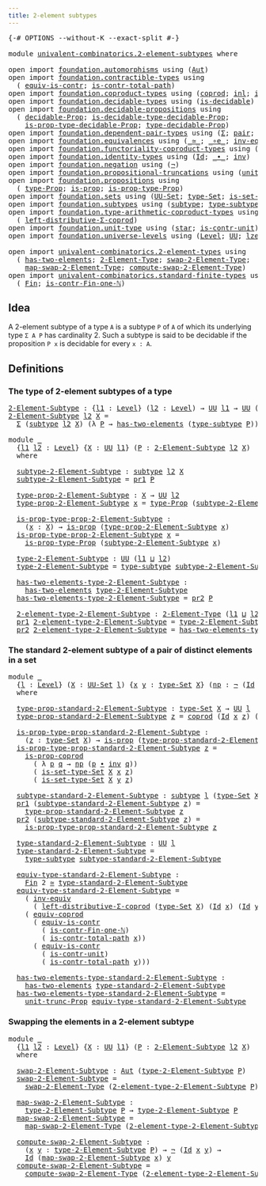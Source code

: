 ```yaml
---
title: 2-element subtypes
---
```


<pre class="Agda"><a id="44" class="Symbol">{-#</a> <a id="48" class="Keyword">OPTIONS</a> <a id="56" class="Pragma">--without-K</a> <a id="68" class="Pragma">--exact-split</a> <a id="82" class="Symbol">#-}</a>

<a id="87" class="Keyword">module</a> <a id="94" href="univalent-combinatorics.2-element-subtypes.html" class="Module">univalent-combinatorics.2-element-subtypes</a> <a id="137" class="Keyword">where</a>

<a id="144" class="Keyword">open</a> <a id="149" class="Keyword">import</a> <a id="156" href="foundation.automorphisms.html" class="Module">foundation.automorphisms</a> <a id="181" class="Keyword">using</a> <a id="187" class="Symbol">(</a><a id="188" href="foundation.automorphisms.html#1210" class="Function">Aut</a><a id="191" class="Symbol">)</a>
<a id="193" class="Keyword">open</a> <a id="198" class="Keyword">import</a> <a id="205" href="foundation.contractible-types.html" class="Module">foundation.contractible-types</a> <a id="235" class="Keyword">using</a>
  <a id="243" class="Symbol">(</a> <a id="245" href="foundation-core.contractible-types.html#4237" class="Function">equiv-is-contr</a><a id="259" class="Symbol">;</a> <a id="261" href="foundation-core.contractible-types.html#1970" class="Function">is-contr-total-path</a><a id="280" class="Symbol">)</a>
<a id="282" class="Keyword">open</a> <a id="287" class="Keyword">import</a> <a id="294" href="foundation.coproduct-types.html" class="Module">foundation.coproduct-types</a> <a id="321" class="Keyword">using</a> <a id="327" class="Symbol">(</a><a id="328" href="foundation.coproduct-types.html#1168" class="Datatype">coprod</a><a id="334" class="Symbol">;</a> <a id="336" href="foundation.coproduct-types.html#1239" class="InductiveConstructor">inl</a><a id="339" class="Symbol">;</a> <a id="341" href="foundation.coproduct-types.html#1262" class="InductiveConstructor">inr</a><a id="344" class="Symbol">;</a> <a id="346" href="foundation.coproduct-types.html#5644" class="Function">is-prop-coprod</a><a id="360" class="Symbol">)</a>
<a id="362" class="Keyword">open</a> <a id="367" class="Keyword">import</a> <a id="374" href="foundation.decidable-types.html" class="Module">foundation.decidable-types</a> <a id="401" class="Keyword">using</a> <a id="407" class="Symbol">(</a><a id="408" href="foundation.decidable-types.html#1828" class="Function">is-decidable</a><a id="420" class="Symbol">)</a>
<a id="422" class="Keyword">open</a> <a id="427" class="Keyword">import</a> <a id="434" href="foundation.decidable-propositions.html" class="Module">foundation.decidable-propositions</a> <a id="468" class="Keyword">using</a>
  <a id="476" class="Symbol">(</a> <a id="478" href="foundation.decidable-propositions.html#1873" class="Function">decidable-Prop</a><a id="492" class="Symbol">;</a> <a id="494" href="foundation.decidable-propositions.html#2361" class="Function">is-decidable-type-decidable-Prop</a><a id="526" class="Symbol">;</a>
    <a id="532" href="foundation.decidable-propositions.html#2228" class="Function">is-prop-type-decidable-Prop</a><a id="559" class="Symbol">;</a> <a id="561" href="foundation.decidable-propositions.html#2131" class="Function">type-decidable-Prop</a><a id="580" class="Symbol">)</a>
<a id="582" class="Keyword">open</a> <a id="587" class="Keyword">import</a> <a id="594" href="foundation.dependent-pair-types.html" class="Module">foundation.dependent-pair-types</a> <a id="626" class="Keyword">using</a> <a id="632" class="Symbol">(</a><a id="633" href="foundation-core.dependent-pair-types.html#502" class="Record">Σ</a><a id="634" class="Symbol">;</a> <a id="636" href="foundation-core.dependent-pair-types.html#575" class="InductiveConstructor">pair</a><a id="640" class="Symbol">;</a> <a id="642" href="foundation-core.dependent-pair-types.html#592" class="Field">pr1</a><a id="645" class="Symbol">;</a> <a id="647" href="foundation-core.dependent-pair-types.html#604" class="Field">pr2</a><a id="650" class="Symbol">)</a>
<a id="652" class="Keyword">open</a> <a id="657" class="Keyword">import</a> <a id="664" href="foundation.equivalences.html" class="Module">foundation.equivalences</a> <a id="688" class="Keyword">using</a> <a id="694" class="Symbol">(</a><a id="695" href="foundation-core.equivalences.html#1607" class="Function Operator">_≃_</a><a id="698" class="Symbol">;</a> <a id="700" href="foundation-core.equivalences.html#7843" class="Function Operator">_∘e_</a><a id="704" class="Symbol">;</a> <a id="706" href="foundation-core.equivalences.html#5707" class="Function">inv-equiv</a><a id="715" class="Symbol">)</a>
<a id="717" class="Keyword">open</a> <a id="722" class="Keyword">import</a> <a id="729" href="foundation.functoriality-coproduct-types.html" class="Module">foundation.functoriality-coproduct-types</a> <a id="770" class="Keyword">using</a> <a id="776" class="Symbol">(</a><a id="777" href="foundation.functoriality-coproduct-types.html#4569" class="Function">equiv-coprod</a><a id="789" class="Symbol">)</a>
<a id="791" class="Keyword">open</a> <a id="796" class="Keyword">import</a> <a id="803" href="foundation.identity-types.html" class="Module">foundation.identity-types</a> <a id="829" class="Keyword">using</a> <a id="835" class="Symbol">(</a><a id="836" href="foundation-core.identity-types.html#641" class="Datatype">Id</a><a id="838" class="Symbol">;</a> <a id="840" href="foundation-core.identity-types.html#1239" class="Function Operator">_∙_</a><a id="843" class="Symbol">;</a> <a id="845" href="foundation-core.identity-types.html#1552" class="Function">inv</a><a id="848" class="Symbol">)</a>
<a id="850" class="Keyword">open</a> <a id="855" class="Keyword">import</a> <a id="862" href="foundation.negation.html" class="Module">foundation.negation</a> <a id="882" class="Keyword">using</a> <a id="888" class="Symbol">(</a><a id="889" href="foundation-core.negation.html#452" class="Function">¬</a><a id="890" class="Symbol">)</a>
<a id="892" class="Keyword">open</a> <a id="897" class="Keyword">import</a> <a id="904" href="foundation.propositional-truncations.html" class="Module">foundation.propositional-truncations</a> <a id="941" class="Keyword">using</a> <a id="947" class="Symbol">(</a><a id="948" href="foundation.propositional-truncations.html#2096" class="Function">unit-trunc-Prop</a><a id="963" class="Symbol">)</a>
<a id="965" class="Keyword">open</a> <a id="970" class="Keyword">import</a> <a id="977" href="foundation.propositions.html" class="Module">foundation.propositions</a> <a id="1001" class="Keyword">using</a>
  <a id="1009" class="Symbol">(</a> <a id="1011" href="foundation-core.propositions.html#1424" class="Function">type-Prop</a><a id="1020" class="Symbol">;</a> <a id="1022" href="foundation-core.propositions.html#1246" class="Function">is-prop</a><a id="1029" class="Symbol">;</a> <a id="1031" href="foundation-core.propositions.html#1491" class="Function">is-prop-type-Prop</a><a id="1048" class="Symbol">)</a>
<a id="1050" class="Keyword">open</a> <a id="1055" class="Keyword">import</a> <a id="1062" href="foundation.sets.html" class="Module">foundation.sets</a> <a id="1078" class="Keyword">using</a> <a id="1084" class="Symbol">(</a><a id="1085" href="foundation-core.sets.html#1177" class="Function">UU-Set</a><a id="1091" class="Symbol">;</a> <a id="1093" href="foundation-core.sets.html#1291" class="Function">type-Set</a><a id="1101" class="Symbol">;</a> <a id="1103" href="foundation-core.sets.html#1342" class="Function">is-set-type-Set</a><a id="1118" class="Symbol">)</a>
<a id="1120" class="Keyword">open</a> <a id="1125" class="Keyword">import</a> <a id="1132" href="foundation.subtypes.html" class="Module">foundation.subtypes</a> <a id="1152" class="Keyword">using</a> <a id="1158" class="Symbol">(</a><a id="1159" href="foundation-core.subtypes.html#1998" class="Function">subtype</a><a id="1166" class="Symbol">;</a> <a id="1168" href="foundation-core.subtypes.html#2143" class="Function">type-subtype</a><a id="1180" class="Symbol">)</a>
<a id="1182" class="Keyword">open</a> <a id="1187" class="Keyword">import</a> <a id="1194" href="foundation.type-arithmetic-coproduct-types.html" class="Module">foundation.type-arithmetic-coproduct-types</a> <a id="1237" class="Keyword">using</a>
  <a id="1245" class="Symbol">(</a> <a id="1247" href="foundation.type-arithmetic-coproduct-types.html#7217" class="Function">left-distributive-Σ-coprod</a><a id="1273" class="Symbol">)</a>
<a id="1275" class="Keyword">open</a> <a id="1280" class="Keyword">import</a> <a id="1287" href="foundation.unit-type.html" class="Module">foundation.unit-type</a> <a id="1308" class="Keyword">using</a> <a id="1314" class="Symbol">(</a><a id="1315" href="foundation.unit-type.html#999" class="InductiveConstructor">star</a><a id="1319" class="Symbol">;</a> <a id="1321" href="foundation.unit-type.html#1534" class="Function">is-contr-unit</a><a id="1334" class="Symbol">)</a>
<a id="1336" class="Keyword">open</a> <a id="1341" class="Keyword">import</a> <a id="1348" href="foundation.universe-levels.html" class="Module">foundation.universe-levels</a> <a id="1375" class="Keyword">using</a> <a id="1381" class="Symbol">(</a><a id="1382" href="Agda.Primitive.html#597" class="Postulate">Level</a><a id="1387" class="Symbol">;</a> <a id="1389" href="foundation-core.universe-levels.html#222" class="Primitive">UU</a><a id="1391" class="Symbol">;</a> <a id="1393" href="Agda.Primitive.html#764" class="Primitive">lzero</a><a id="1398" class="Symbol">;</a> <a id="1400" href="Agda.Primitive.html#780" class="Primitive">lsuc</a><a id="1404" class="Symbol">;</a> <a id="1406" href="Agda.Primitive.html#810" class="Primitive Operator">_⊔_</a><a id="1409" class="Symbol">)</a>

<a id="1412" class="Keyword">open</a> <a id="1417" class="Keyword">import</a> <a id="1424" href="univalent-combinatorics.2-element-types.html" class="Module">univalent-combinatorics.2-element-types</a> <a id="1464" class="Keyword">using</a>
  <a id="1472" class="Symbol">(</a> <a id="1474" href="univalent-combinatorics.2-element-types.html#4358" class="Function">has-two-elements</a><a id="1490" class="Symbol">;</a> <a id="1492" href="univalent-combinatorics.2-element-types.html#4693" class="Function">2-Element-Type</a><a id="1506" class="Symbol">;</a> <a id="1508" href="univalent-combinatorics.2-element-types.html#20429" class="Function">swap-2-Element-Type</a><a id="1527" class="Symbol">;</a>
    <a id="1533" href="univalent-combinatorics.2-element-types.html#20670" class="Function">map-swap-2-Element-Type</a><a id="1556" class="Symbol">;</a> <a id="1558" href="univalent-combinatorics.2-element-types.html#21430" class="Function">compute-swap-2-Element-Type</a><a id="1585" class="Symbol">)</a>
<a id="1587" class="Keyword">open</a> <a id="1592" class="Keyword">import</a> <a id="1599" href="univalent-combinatorics.standard-finite-types.html" class="Module">univalent-combinatorics.standard-finite-types</a> <a id="1645" class="Keyword">using</a>
  <a id="1653" class="Symbol">(</a> <a id="1655" href="univalent-combinatorics.standard-finite-types.html#2085" class="Function">Fin</a><a id="1658" class="Symbol">;</a> <a id="1660" href="univalent-combinatorics.standard-finite-types.html#4375" class="Function">is-contr-Fin-one-ℕ</a><a id="1678" class="Symbol">)</a>
</pre>
## Idea

A 2-element subtype of a type `A` is a subtype `P` of `A` of which its underlying type `Σ A P` has cardinality 2. Such a subtype is said to be decidable if the proposition `P x` is decidable for every `x : A`.

## Definitions

### The type of 2-element subtypes of a type

<pre class="Agda"><a id="2-Element-Subtype"></a><a id="1975" href="univalent-combinatorics.2-element-subtypes.html#1975" class="Function">2-Element-Subtype</a> <a id="1993" class="Symbol">:</a> <a id="1995" class="Symbol">{</a><a id="1996" href="univalent-combinatorics.2-element-subtypes.html#1996" class="Bound">l1</a> <a id="1999" class="Symbol">:</a> <a id="2001" href="Agda.Primitive.html#597" class="Postulate">Level</a><a id="2006" class="Symbol">}</a> <a id="2008" class="Symbol">(</a><a id="2009" href="univalent-combinatorics.2-element-subtypes.html#2009" class="Bound">l2</a> <a id="2012" class="Symbol">:</a> <a id="2014" href="Agda.Primitive.html#597" class="Postulate">Level</a><a id="2019" class="Symbol">)</a> <a id="2021" class="Symbol">→</a> <a id="2023" href="foundation-core.universe-levels.html#222" class="Primitive">UU</a> <a id="2026" href="univalent-combinatorics.2-element-subtypes.html#1996" class="Bound">l1</a> <a id="2029" class="Symbol">→</a> <a id="2031" href="foundation-core.universe-levels.html#222" class="Primitive">UU</a> <a id="2034" class="Symbol">(</a><a id="2035" href="univalent-combinatorics.2-element-subtypes.html#1996" class="Bound">l1</a> <a id="2038" href="Agda.Primitive.html#810" class="Primitive Operator">⊔</a> <a id="2040" href="Agda.Primitive.html#780" class="Primitive">lsuc</a> <a id="2045" href="univalent-combinatorics.2-element-subtypes.html#2009" class="Bound">l2</a><a id="2047" class="Symbol">)</a>
<a id="2049" href="univalent-combinatorics.2-element-subtypes.html#1975" class="Function">2-Element-Subtype</a> <a id="2067" href="univalent-combinatorics.2-element-subtypes.html#2067" class="Bound">l2</a> <a id="2070" href="univalent-combinatorics.2-element-subtypes.html#2070" class="Bound">X</a> <a id="2072" class="Symbol">=</a>
  <a id="2076" href="foundation-core.dependent-pair-types.html#502" class="Record">Σ</a> <a id="2078" class="Symbol">(</a><a id="2079" href="foundation-core.subtypes.html#1998" class="Function">subtype</a> <a id="2087" href="univalent-combinatorics.2-element-subtypes.html#2067" class="Bound">l2</a> <a id="2090" href="univalent-combinatorics.2-element-subtypes.html#2070" class="Bound">X</a><a id="2091" class="Symbol">)</a> <a id="2093" class="Symbol">(λ</a> <a id="2096" href="univalent-combinatorics.2-element-subtypes.html#2096" class="Bound">P</a> <a id="2098" class="Symbol">→</a> <a id="2100" href="univalent-combinatorics.2-element-types.html#4358" class="Function">has-two-elements</a> <a id="2117" class="Symbol">(</a><a id="2118" href="foundation-core.subtypes.html#2143" class="Function">type-subtype</a> <a id="2131" href="univalent-combinatorics.2-element-subtypes.html#2096" class="Bound">P</a><a id="2132" class="Symbol">))</a>

<a id="2136" class="Keyword">module</a> <a id="2143" href="univalent-combinatorics.2-element-subtypes.html#2143" class="Module">_</a>
  <a id="2147" class="Symbol">{</a><a id="2148" href="univalent-combinatorics.2-element-subtypes.html#2148" class="Bound">l1</a> <a id="2151" href="univalent-combinatorics.2-element-subtypes.html#2151" class="Bound">l2</a> <a id="2154" class="Symbol">:</a> <a id="2156" href="Agda.Primitive.html#597" class="Postulate">Level</a><a id="2161" class="Symbol">}</a> <a id="2163" class="Symbol">{</a><a id="2164" href="univalent-combinatorics.2-element-subtypes.html#2164" class="Bound">X</a> <a id="2166" class="Symbol">:</a> <a id="2168" href="foundation-core.universe-levels.html#222" class="Primitive">UU</a> <a id="2171" href="univalent-combinatorics.2-element-subtypes.html#2148" class="Bound">l1</a><a id="2173" class="Symbol">}</a> <a id="2175" class="Symbol">(</a><a id="2176" href="univalent-combinatorics.2-element-subtypes.html#2176" class="Bound">P</a> <a id="2178" class="Symbol">:</a> <a id="2180" href="univalent-combinatorics.2-element-subtypes.html#1975" class="Function">2-Element-Subtype</a> <a id="2198" href="univalent-combinatorics.2-element-subtypes.html#2151" class="Bound">l2</a> <a id="2201" href="univalent-combinatorics.2-element-subtypes.html#2164" class="Bound">X</a><a id="2202" class="Symbol">)</a>
  <a id="2206" class="Keyword">where</a>
  
  <a id="2217" href="univalent-combinatorics.2-element-subtypes.html#2217" class="Function">subtype-2-Element-Subtype</a> <a id="2243" class="Symbol">:</a> <a id="2245" href="foundation-core.subtypes.html#1998" class="Function">subtype</a> <a id="2253" href="univalent-combinatorics.2-element-subtypes.html#2151" class="Bound">l2</a> <a id="2256" href="univalent-combinatorics.2-element-subtypes.html#2164" class="Bound">X</a>
  <a id="2260" href="univalent-combinatorics.2-element-subtypes.html#2217" class="Function">subtype-2-Element-Subtype</a> <a id="2286" class="Symbol">=</a> <a id="2288" href="foundation-core.dependent-pair-types.html#592" class="Field">pr1</a> <a id="2292" href="univalent-combinatorics.2-element-subtypes.html#2176" class="Bound">P</a>

  <a id="2297" href="univalent-combinatorics.2-element-subtypes.html#2297" class="Function">type-prop-2-Element-Subtype</a> <a id="2325" class="Symbol">:</a> <a id="2327" href="univalent-combinatorics.2-element-subtypes.html#2164" class="Bound">X</a> <a id="2329" class="Symbol">→</a> <a id="2331" href="foundation-core.universe-levels.html#222" class="Primitive">UU</a> <a id="2334" href="univalent-combinatorics.2-element-subtypes.html#2151" class="Bound">l2</a>
  <a id="2339" href="univalent-combinatorics.2-element-subtypes.html#2297" class="Function">type-prop-2-Element-Subtype</a> <a id="2367" href="univalent-combinatorics.2-element-subtypes.html#2367" class="Bound">x</a> <a id="2369" class="Symbol">=</a> <a id="2371" href="foundation-core.propositions.html#1424" class="Function">type-Prop</a> <a id="2381" class="Symbol">(</a><a id="2382" href="univalent-combinatorics.2-element-subtypes.html#2217" class="Function">subtype-2-Element-Subtype</a> <a id="2408" href="univalent-combinatorics.2-element-subtypes.html#2367" class="Bound">x</a><a id="2409" class="Symbol">)</a>

  <a id="2414" href="univalent-combinatorics.2-element-subtypes.html#2414" class="Function">is-prop-type-prop-2-Element-Subtype</a> <a id="2450" class="Symbol">:</a>
    <a id="2456" class="Symbol">(</a><a id="2457" href="univalent-combinatorics.2-element-subtypes.html#2457" class="Bound">x</a> <a id="2459" class="Symbol">:</a> <a id="2461" href="univalent-combinatorics.2-element-subtypes.html#2164" class="Bound">X</a><a id="2462" class="Symbol">)</a> <a id="2464" class="Symbol">→</a> <a id="2466" href="foundation-core.propositions.html#1246" class="Function">is-prop</a> <a id="2474" class="Symbol">(</a><a id="2475" href="univalent-combinatorics.2-element-subtypes.html#2297" class="Function">type-prop-2-Element-Subtype</a> <a id="2503" href="univalent-combinatorics.2-element-subtypes.html#2457" class="Bound">x</a><a id="2504" class="Symbol">)</a>
  <a id="2508" href="univalent-combinatorics.2-element-subtypes.html#2414" class="Function">is-prop-type-prop-2-Element-Subtype</a> <a id="2544" href="univalent-combinatorics.2-element-subtypes.html#2544" class="Bound">x</a> <a id="2546" class="Symbol">=</a>
    <a id="2552" href="foundation-core.propositions.html#1491" class="Function">is-prop-type-Prop</a> <a id="2570" class="Symbol">(</a><a id="2571" href="univalent-combinatorics.2-element-subtypes.html#2217" class="Function">subtype-2-Element-Subtype</a> <a id="2597" href="univalent-combinatorics.2-element-subtypes.html#2544" class="Bound">x</a><a id="2598" class="Symbol">)</a>

  <a id="2603" href="univalent-combinatorics.2-element-subtypes.html#2603" class="Function">type-2-Element-Subtype</a> <a id="2626" class="Symbol">:</a> <a id="2628" href="foundation-core.universe-levels.html#222" class="Primitive">UU</a> <a id="2631" class="Symbol">(</a><a id="2632" href="univalent-combinatorics.2-element-subtypes.html#2148" class="Bound">l1</a> <a id="2635" href="Agda.Primitive.html#810" class="Primitive Operator">⊔</a> <a id="2637" href="univalent-combinatorics.2-element-subtypes.html#2151" class="Bound">l2</a><a id="2639" class="Symbol">)</a>
  <a id="2643" href="univalent-combinatorics.2-element-subtypes.html#2603" class="Function">type-2-Element-Subtype</a> <a id="2666" class="Symbol">=</a> <a id="2668" href="foundation-core.subtypes.html#2143" class="Function">type-subtype</a> <a id="2681" href="univalent-combinatorics.2-element-subtypes.html#2217" class="Function">subtype-2-Element-Subtype</a>

  <a id="2710" href="univalent-combinatorics.2-element-subtypes.html#2710" class="Function">has-two-elements-type-2-Element-Subtype</a> <a id="2750" class="Symbol">:</a>
    <a id="2756" href="univalent-combinatorics.2-element-types.html#4358" class="Function">has-two-elements</a> <a id="2773" href="univalent-combinatorics.2-element-subtypes.html#2603" class="Function">type-2-Element-Subtype</a>
  <a id="2798" href="univalent-combinatorics.2-element-subtypes.html#2710" class="Function">has-two-elements-type-2-Element-Subtype</a> <a id="2838" class="Symbol">=</a> <a id="2840" href="foundation-core.dependent-pair-types.html#604" class="Field">pr2</a> <a id="2844" href="univalent-combinatorics.2-element-subtypes.html#2176" class="Bound">P</a>

  <a id="2849" href="univalent-combinatorics.2-element-subtypes.html#2849" class="Function">2-element-type-2-Element-Subtype</a> <a id="2882" class="Symbol">:</a> <a id="2884" href="univalent-combinatorics.2-element-types.html#4693" class="Function">2-Element-Type</a> <a id="2899" class="Symbol">(</a><a id="2900" href="univalent-combinatorics.2-element-subtypes.html#2148" class="Bound">l1</a> <a id="2903" href="Agda.Primitive.html#810" class="Primitive Operator">⊔</a> <a id="2905" href="univalent-combinatorics.2-element-subtypes.html#2151" class="Bound">l2</a><a id="2907" class="Symbol">)</a>
  <a id="2911" href="foundation-core.dependent-pair-types.html#592" class="Field">pr1</a> <a id="2915" href="univalent-combinatorics.2-element-subtypes.html#2849" class="Function">2-element-type-2-Element-Subtype</a> <a id="2948" class="Symbol">=</a> <a id="2950" href="univalent-combinatorics.2-element-subtypes.html#2603" class="Function">type-2-Element-Subtype</a>
  <a id="2975" href="foundation-core.dependent-pair-types.html#604" class="Field">pr2</a> <a id="2979" href="univalent-combinatorics.2-element-subtypes.html#2849" class="Function">2-element-type-2-Element-Subtype</a> <a id="3012" class="Symbol">=</a> <a id="3014" href="univalent-combinatorics.2-element-subtypes.html#2710" class="Function">has-two-elements-type-2-Element-Subtype</a>
</pre>
### The standard 2-element subtype of a pair of distinct elements in a set

<pre class="Agda"><a id="3143" class="Keyword">module</a> <a id="3150" href="univalent-combinatorics.2-element-subtypes.html#3150" class="Module">_</a>
  <a id="3154" class="Symbol">{</a><a id="3155" href="univalent-combinatorics.2-element-subtypes.html#3155" class="Bound">l</a> <a id="3157" class="Symbol">:</a> <a id="3159" href="Agda.Primitive.html#597" class="Postulate">Level</a><a id="3164" class="Symbol">}</a> <a id="3166" class="Symbol">(</a><a id="3167" href="univalent-combinatorics.2-element-subtypes.html#3167" class="Bound">X</a> <a id="3169" class="Symbol">:</a> <a id="3171" href="foundation-core.sets.html#1177" class="Function">UU-Set</a> <a id="3178" href="univalent-combinatorics.2-element-subtypes.html#3155" class="Bound">l</a><a id="3179" class="Symbol">)</a> <a id="3181" class="Symbol">{</a><a id="3182" href="univalent-combinatorics.2-element-subtypes.html#3182" class="Bound">x</a> <a id="3184" href="univalent-combinatorics.2-element-subtypes.html#3184" class="Bound">y</a> <a id="3186" class="Symbol">:</a> <a id="3188" href="foundation-core.sets.html#1291" class="Function">type-Set</a> <a id="3197" href="univalent-combinatorics.2-element-subtypes.html#3167" class="Bound">X</a><a id="3198" class="Symbol">}</a> <a id="3200" class="Symbol">(</a><a id="3201" href="univalent-combinatorics.2-element-subtypes.html#3201" class="Bound">np</a> <a id="3204" class="Symbol">:</a> <a id="3206" href="foundation-core.negation.html#452" class="Function">¬</a> <a id="3208" class="Symbol">(</a><a id="3209" href="foundation-core.identity-types.html#641" class="Datatype">Id</a> <a id="3212" href="univalent-combinatorics.2-element-subtypes.html#3182" class="Bound">x</a> <a id="3214" href="univalent-combinatorics.2-element-subtypes.html#3184" class="Bound">y</a><a id="3215" class="Symbol">))</a>
  <a id="3220" class="Keyword">where</a>

  <a id="3229" href="univalent-combinatorics.2-element-subtypes.html#3229" class="Function">type-prop-standard-2-Element-Subtype</a> <a id="3266" class="Symbol">:</a> <a id="3268" href="foundation-core.sets.html#1291" class="Function">type-Set</a> <a id="3277" href="univalent-combinatorics.2-element-subtypes.html#3167" class="Bound">X</a> <a id="3279" class="Symbol">→</a> <a id="3281" href="foundation-core.universe-levels.html#222" class="Primitive">UU</a> <a id="3284" href="univalent-combinatorics.2-element-subtypes.html#3155" class="Bound">l</a>
  <a id="3288" href="univalent-combinatorics.2-element-subtypes.html#3229" class="Function">type-prop-standard-2-Element-Subtype</a> <a id="3325" href="univalent-combinatorics.2-element-subtypes.html#3325" class="Bound">z</a> <a id="3327" class="Symbol">=</a> <a id="3329" href="foundation.coproduct-types.html#1168" class="Datatype">coprod</a> <a id="3336" class="Symbol">(</a><a id="3337" href="foundation-core.identity-types.html#641" class="Datatype">Id</a> <a id="3340" href="univalent-combinatorics.2-element-subtypes.html#3182" class="Bound">x</a> <a id="3342" href="univalent-combinatorics.2-element-subtypes.html#3325" class="Bound">z</a><a id="3343" class="Symbol">)</a> <a id="3345" class="Symbol">(</a><a id="3346" href="foundation-core.identity-types.html#641" class="Datatype">Id</a> <a id="3349" href="univalent-combinatorics.2-element-subtypes.html#3184" class="Bound">y</a> <a id="3351" href="univalent-combinatorics.2-element-subtypes.html#3325" class="Bound">z</a><a id="3352" class="Symbol">)</a>

  <a id="3357" href="univalent-combinatorics.2-element-subtypes.html#3357" class="Function">is-prop-type-prop-standard-2-Element-Subtype</a> <a id="3402" class="Symbol">:</a>
    <a id="3408" class="Symbol">(</a><a id="3409" href="univalent-combinatorics.2-element-subtypes.html#3409" class="Bound">z</a> <a id="3411" class="Symbol">:</a> <a id="3413" href="foundation-core.sets.html#1291" class="Function">type-Set</a> <a id="3422" href="univalent-combinatorics.2-element-subtypes.html#3167" class="Bound">X</a><a id="3423" class="Symbol">)</a> <a id="3425" class="Symbol">→</a> <a id="3427" href="foundation-core.propositions.html#1246" class="Function">is-prop</a> <a id="3435" class="Symbol">(</a><a id="3436" href="univalent-combinatorics.2-element-subtypes.html#3229" class="Function">type-prop-standard-2-Element-Subtype</a> <a id="3473" href="univalent-combinatorics.2-element-subtypes.html#3409" class="Bound">z</a><a id="3474" class="Symbol">)</a>
  <a id="3478" href="univalent-combinatorics.2-element-subtypes.html#3357" class="Function">is-prop-type-prop-standard-2-Element-Subtype</a> <a id="3523" href="univalent-combinatorics.2-element-subtypes.html#3523" class="Bound">z</a> <a id="3525" class="Symbol">=</a>
    <a id="3531" href="foundation.coproduct-types.html#5644" class="Function">is-prop-coprod</a>
      <a id="3552" class="Symbol">(</a> <a id="3554" class="Symbol">λ</a> <a id="3556" href="univalent-combinatorics.2-element-subtypes.html#3556" class="Bound">p</a> <a id="3558" href="univalent-combinatorics.2-element-subtypes.html#3558" class="Bound">q</a> <a id="3560" class="Symbol">→</a> <a id="3562" href="univalent-combinatorics.2-element-subtypes.html#3201" class="Bound">np</a> <a id="3565" class="Symbol">(</a><a id="3566" href="univalent-combinatorics.2-element-subtypes.html#3556" class="Bound">p</a> <a id="3568" href="foundation-core.identity-types.html#1239" class="Function Operator">∙</a> <a id="3570" href="foundation-core.identity-types.html#1552" class="Function">inv</a> <a id="3574" href="univalent-combinatorics.2-element-subtypes.html#3558" class="Bound">q</a><a id="3575" class="Symbol">))</a>
      <a id="3584" class="Symbol">(</a> <a id="3586" href="foundation-core.sets.html#1342" class="Function">is-set-type-Set</a> <a id="3602" href="univalent-combinatorics.2-element-subtypes.html#3167" class="Bound">X</a> <a id="3604" href="univalent-combinatorics.2-element-subtypes.html#3182" class="Bound">x</a> <a id="3606" href="univalent-combinatorics.2-element-subtypes.html#3523" class="Bound">z</a><a id="3607" class="Symbol">)</a>
      <a id="3615" class="Symbol">(</a> <a id="3617" href="foundation-core.sets.html#1342" class="Function">is-set-type-Set</a> <a id="3633" href="univalent-combinatorics.2-element-subtypes.html#3167" class="Bound">X</a> <a id="3635" href="univalent-combinatorics.2-element-subtypes.html#3184" class="Bound">y</a> <a id="3637" href="univalent-combinatorics.2-element-subtypes.html#3523" class="Bound">z</a><a id="3638" class="Symbol">)</a>

  <a id="3643" href="univalent-combinatorics.2-element-subtypes.html#3643" class="Function">subtype-standard-2-Element-Subtype</a> <a id="3678" class="Symbol">:</a> <a id="3680" href="foundation-core.subtypes.html#1998" class="Function">subtype</a> <a id="3688" href="univalent-combinatorics.2-element-subtypes.html#3155" class="Bound">l</a> <a id="3690" class="Symbol">(</a><a id="3691" href="foundation-core.sets.html#1291" class="Function">type-Set</a> <a id="3700" href="univalent-combinatorics.2-element-subtypes.html#3167" class="Bound">X</a><a id="3701" class="Symbol">)</a>
  <a id="3705" href="foundation-core.dependent-pair-types.html#592" class="Field">pr1</a> <a id="3709" class="Symbol">(</a><a id="3710" href="univalent-combinatorics.2-element-subtypes.html#3643" class="Function">subtype-standard-2-Element-Subtype</a> <a id="3745" href="univalent-combinatorics.2-element-subtypes.html#3745" class="Bound">z</a><a id="3746" class="Symbol">)</a> <a id="3748" class="Symbol">=</a>
    <a id="3754" href="univalent-combinatorics.2-element-subtypes.html#3229" class="Function">type-prop-standard-2-Element-Subtype</a> <a id="3791" href="univalent-combinatorics.2-element-subtypes.html#3745" class="Bound">z</a>
  <a id="3795" href="foundation-core.dependent-pair-types.html#604" class="Field">pr2</a> <a id="3799" class="Symbol">(</a><a id="3800" href="univalent-combinatorics.2-element-subtypes.html#3643" class="Function">subtype-standard-2-Element-Subtype</a> <a id="3835" href="univalent-combinatorics.2-element-subtypes.html#3835" class="Bound">z</a><a id="3836" class="Symbol">)</a> <a id="3838" class="Symbol">=</a>
    <a id="3844" href="univalent-combinatorics.2-element-subtypes.html#3357" class="Function">is-prop-type-prop-standard-2-Element-Subtype</a> <a id="3889" href="univalent-combinatorics.2-element-subtypes.html#3835" class="Bound">z</a>

  <a id="3894" href="univalent-combinatorics.2-element-subtypes.html#3894" class="Function">type-standard-2-Element-Subtype</a> <a id="3926" class="Symbol">:</a> <a id="3928" href="foundation-core.universe-levels.html#222" class="Primitive">UU</a> <a id="3931" href="univalent-combinatorics.2-element-subtypes.html#3155" class="Bound">l</a>
  <a id="3935" href="univalent-combinatorics.2-element-subtypes.html#3894" class="Function">type-standard-2-Element-Subtype</a> <a id="3967" class="Symbol">=</a>
    <a id="3973" href="foundation-core.subtypes.html#2143" class="Function">type-subtype</a> <a id="3986" href="univalent-combinatorics.2-element-subtypes.html#3643" class="Function">subtype-standard-2-Element-Subtype</a>

  <a id="4024" href="univalent-combinatorics.2-element-subtypes.html#4024" class="Function">equiv-type-standard-2-Element-Subtype</a> <a id="4062" class="Symbol">:</a>
    <a id="4068" href="univalent-combinatorics.standard-finite-types.html#2085" class="Function">Fin</a> <a id="4072" class="Number">2</a> <a id="4074" href="foundation-core.equivalences.html#1607" class="Function Operator">≃</a> <a id="4076" href="univalent-combinatorics.2-element-subtypes.html#3894" class="Function">type-standard-2-Element-Subtype</a>
  <a id="4110" href="univalent-combinatorics.2-element-subtypes.html#4024" class="Function">equiv-type-standard-2-Element-Subtype</a> <a id="4148" class="Symbol">=</a>
    <a id="4154" class="Symbol">(</a> <a id="4156" href="foundation-core.equivalences.html#5707" class="Function">inv-equiv</a>
      <a id="4172" class="Symbol">(</a> <a id="4174" href="foundation.type-arithmetic-coproduct-types.html#7217" class="Function">left-distributive-Σ-coprod</a> <a id="4201" class="Symbol">(</a><a id="4202" href="foundation-core.sets.html#1291" class="Function">type-Set</a> <a id="4211" href="univalent-combinatorics.2-element-subtypes.html#3167" class="Bound">X</a><a id="4212" class="Symbol">)</a> <a id="4214" class="Symbol">(</a><a id="4215" href="foundation-core.identity-types.html#641" class="Datatype">Id</a> <a id="4218" href="univalent-combinatorics.2-element-subtypes.html#3182" class="Bound">x</a><a id="4219" class="Symbol">)</a> <a id="4221" class="Symbol">(</a><a id="4222" href="foundation-core.identity-types.html#641" class="Datatype">Id</a> <a id="4225" href="univalent-combinatorics.2-element-subtypes.html#3184" class="Bound">y</a><a id="4226" class="Symbol">)))</a> <a id="4230" href="foundation-core.equivalences.html#7843" class="Function Operator">∘e</a>
    <a id="4237" class="Symbol">(</a> <a id="4239" href="foundation.functoriality-coproduct-types.html#4569" class="Function">equiv-coprod</a>
      <a id="4258" class="Symbol">(</a> <a id="4260" href="foundation-core.contractible-types.html#4237" class="Function">equiv-is-contr</a>
        <a id="4283" class="Symbol">(</a> <a id="4285" href="univalent-combinatorics.standard-finite-types.html#4375" class="Function">is-contr-Fin-one-ℕ</a><a id="4303" class="Symbol">)</a>
        <a id="4313" class="Symbol">(</a> <a id="4315" href="foundation-core.contractible-types.html#1970" class="Function">is-contr-total-path</a> <a id="4335" href="univalent-combinatorics.2-element-subtypes.html#3182" class="Bound">x</a><a id="4336" class="Symbol">))</a>
      <a id="4345" class="Symbol">(</a> <a id="4347" href="foundation-core.contractible-types.html#4237" class="Function">equiv-is-contr</a>
        <a id="4370" class="Symbol">(</a> <a id="4372" href="foundation.unit-type.html#1534" class="Function">is-contr-unit</a><a id="4385" class="Symbol">)</a>
        <a id="4395" class="Symbol">(</a> <a id="4397" href="foundation-core.contractible-types.html#1970" class="Function">is-contr-total-path</a> <a id="4417" href="univalent-combinatorics.2-element-subtypes.html#3184" class="Bound">y</a><a id="4418" class="Symbol">)))</a>

  <a id="4425" href="univalent-combinatorics.2-element-subtypes.html#4425" class="Function">has-two-elements-type-standard-2-Element-Subtype</a> <a id="4474" class="Symbol">:</a>
    <a id="4480" href="univalent-combinatorics.2-element-types.html#4358" class="Function">has-two-elements</a> <a id="4497" href="univalent-combinatorics.2-element-subtypes.html#3894" class="Function">type-standard-2-Element-Subtype</a>
  <a id="4531" href="univalent-combinatorics.2-element-subtypes.html#4425" class="Function">has-two-elements-type-standard-2-Element-Subtype</a> <a id="4580" class="Symbol">=</a>
    <a id="4586" href="foundation.propositional-truncations.html#2096" class="Function">unit-trunc-Prop</a> <a id="4602" href="univalent-combinatorics.2-element-subtypes.html#4024" class="Function">equiv-type-standard-2-Element-Subtype</a>
</pre>
### Swapping the elements in a 2-element subtype

<pre class="Agda"><a id="4703" class="Keyword">module</a> <a id="4710" href="univalent-combinatorics.2-element-subtypes.html#4710" class="Module">_</a>
  <a id="4714" class="Symbol">{</a><a id="4715" href="univalent-combinatorics.2-element-subtypes.html#4715" class="Bound">l1</a> <a id="4718" href="univalent-combinatorics.2-element-subtypes.html#4718" class="Bound">l2</a> <a id="4721" class="Symbol">:</a> <a id="4723" href="Agda.Primitive.html#597" class="Postulate">Level</a><a id="4728" class="Symbol">}</a> <a id="4730" class="Symbol">{</a><a id="4731" href="univalent-combinatorics.2-element-subtypes.html#4731" class="Bound">X</a> <a id="4733" class="Symbol">:</a> <a id="4735" href="foundation-core.universe-levels.html#222" class="Primitive">UU</a> <a id="4738" href="univalent-combinatorics.2-element-subtypes.html#4715" class="Bound">l1</a><a id="4740" class="Symbol">}</a> <a id="4742" class="Symbol">(</a><a id="4743" href="univalent-combinatorics.2-element-subtypes.html#4743" class="Bound">P</a> <a id="4745" class="Symbol">:</a> <a id="4747" href="univalent-combinatorics.2-element-subtypes.html#1975" class="Function">2-Element-Subtype</a> <a id="4765" href="univalent-combinatorics.2-element-subtypes.html#4718" class="Bound">l2</a> <a id="4768" href="univalent-combinatorics.2-element-subtypes.html#4731" class="Bound">X</a><a id="4769" class="Symbol">)</a>
  <a id="4773" class="Keyword">where</a>

  <a id="4782" href="univalent-combinatorics.2-element-subtypes.html#4782" class="Function">swap-2-Element-Subtype</a> <a id="4805" class="Symbol">:</a> <a id="4807" href="foundation.automorphisms.html#1210" class="Function">Aut</a> <a id="4811" class="Symbol">(</a><a id="4812" href="univalent-combinatorics.2-element-subtypes.html#2603" class="Function">type-2-Element-Subtype</a> <a id="4835" href="univalent-combinatorics.2-element-subtypes.html#4743" class="Bound">P</a><a id="4836" class="Symbol">)</a>
  <a id="4840" href="univalent-combinatorics.2-element-subtypes.html#4782" class="Function">swap-2-Element-Subtype</a> <a id="4863" class="Symbol">=</a>
    <a id="4869" href="univalent-combinatorics.2-element-types.html#20429" class="Function">swap-2-Element-Type</a> <a id="4889" class="Symbol">(</a><a id="4890" href="univalent-combinatorics.2-element-subtypes.html#2849" class="Function">2-element-type-2-Element-Subtype</a> <a id="4923" href="univalent-combinatorics.2-element-subtypes.html#4743" class="Bound">P</a><a id="4924" class="Symbol">)</a>

  <a id="4929" href="univalent-combinatorics.2-element-subtypes.html#4929" class="Function">map-swap-2-Element-Subtype</a> <a id="4956" class="Symbol">:</a>
    <a id="4962" href="univalent-combinatorics.2-element-subtypes.html#2603" class="Function">type-2-Element-Subtype</a> <a id="4985" href="univalent-combinatorics.2-element-subtypes.html#4743" class="Bound">P</a> <a id="4987" class="Symbol">→</a> <a id="4989" href="univalent-combinatorics.2-element-subtypes.html#2603" class="Function">type-2-Element-Subtype</a> <a id="5012" href="univalent-combinatorics.2-element-subtypes.html#4743" class="Bound">P</a>
  <a id="5016" href="univalent-combinatorics.2-element-subtypes.html#4929" class="Function">map-swap-2-Element-Subtype</a> <a id="5043" class="Symbol">=</a>
    <a id="5049" href="univalent-combinatorics.2-element-types.html#20670" class="Function">map-swap-2-Element-Type</a> <a id="5073" class="Symbol">(</a><a id="5074" href="univalent-combinatorics.2-element-subtypes.html#2849" class="Function">2-element-type-2-Element-Subtype</a> <a id="5107" href="univalent-combinatorics.2-element-subtypes.html#4743" class="Bound">P</a><a id="5108" class="Symbol">)</a>

  <a id="5113" href="univalent-combinatorics.2-element-subtypes.html#5113" class="Function">compute-swap-2-Element-Subtype</a> <a id="5144" class="Symbol">:</a>
    <a id="5150" class="Symbol">(</a><a id="5151" href="univalent-combinatorics.2-element-subtypes.html#5151" class="Bound">x</a> <a id="5153" href="univalent-combinatorics.2-element-subtypes.html#5153" class="Bound">y</a> <a id="5155" class="Symbol">:</a> <a id="5157" href="univalent-combinatorics.2-element-subtypes.html#2603" class="Function">type-2-Element-Subtype</a> <a id="5180" href="univalent-combinatorics.2-element-subtypes.html#4743" class="Bound">P</a><a id="5181" class="Symbol">)</a> <a id="5183" class="Symbol">→</a> <a id="5185" href="foundation-core.negation.html#452" class="Function">¬</a> <a id="5187" class="Symbol">(</a><a id="5188" href="foundation-core.identity-types.html#641" class="Datatype">Id</a> <a id="5191" href="univalent-combinatorics.2-element-subtypes.html#5151" class="Bound">x</a> <a id="5193" href="univalent-combinatorics.2-element-subtypes.html#5153" class="Bound">y</a><a id="5194" class="Symbol">)</a> <a id="5196" class="Symbol">→</a>
    <a id="5202" href="foundation-core.identity-types.html#641" class="Datatype">Id</a> <a id="5205" class="Symbol">(</a><a id="5206" href="univalent-combinatorics.2-element-subtypes.html#4929" class="Function">map-swap-2-Element-Subtype</a> <a id="5233" href="univalent-combinatorics.2-element-subtypes.html#5151" class="Bound">x</a><a id="5234" class="Symbol">)</a> <a id="5236" href="univalent-combinatorics.2-element-subtypes.html#5153" class="Bound">y</a>
  <a id="5240" href="univalent-combinatorics.2-element-subtypes.html#5113" class="Function">compute-swap-2-Element-Subtype</a> <a id="5271" class="Symbol">=</a>
    <a id="5277" href="univalent-combinatorics.2-element-types.html#21430" class="Function">compute-swap-2-Element-Type</a> <a id="5305" class="Symbol">(</a><a id="5306" href="univalent-combinatorics.2-element-subtypes.html#2849" class="Function">2-element-type-2-Element-Subtype</a> <a id="5339" href="univalent-combinatorics.2-element-subtypes.html#4743" class="Bound">P</a><a id="5340" class="Symbol">)</a>
</pre>